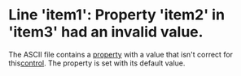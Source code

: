 
# Line 'item1': Property 'item2' in 'item3' had an invalid value.

The ASCII file contains a [property](b8bdf64f-5920-1ae9-16d0-b26d09524a30.md) with a value that isn't correct for this[control](b8bdf64f-5920-1ae9-16d0-b26d09524a30.md). The property is set with its default value.

